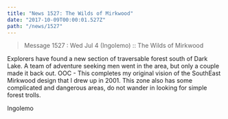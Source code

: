 ```yaml
---
title: "News 1527: The Wilds of Mirkwood"
date: "2017-10-09T00:00:01.527Z"
path: "/news/1527"
---
```


> Message 1527 : Wed Jul  4 (Ingolemo)   :: The Wilds of Mirkwood

Explorers have found a new section of traversable forest south of Dark
Lake. A team of adventure seeking men went in the area, but only a couple made
it back out.  OOC - This completes my original vision of the SouthEast
Mirkwood design that I drew up in 2001. This zone also has some complicated
and dangerous areas, do not wander in looking for simple forest trolls.

Ingolemo